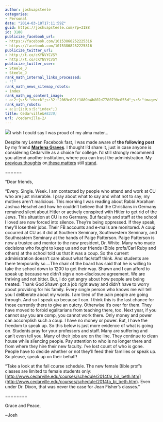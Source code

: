 ```yaml
---
author: joshuapsteele
categories:
- Personal
date: "2014-03-18T17:11:59Z"
guid: https://joshuapsteele.com/?p=3188
id: 3188
publicize_facebook_url:
- https://facebook.com/10153868252225316
- https://facebook.com/10153868252225316
publicize_twitter_url:
- http://t.co/cKYNVYCVSY
- http://t.co/cKYNVYCVSY
publicize_twitter_user:
- Steele_J
- Steele_J
rank_math_internal_links_processed:
- "1"
rank_math_news_sitemap_robots:
- index
rank_math_og_content_image:
- a:2:{s:5:"check";s:32:"2069c091f1889b4b802d7780790c055d";s:6:"images";a:0:{}}
rank_math_robots:
- a:1:{i:0;s:5:"index";}
title: Cedarville&#8230;
url: /cedarville-2/
---
```


![](http://img2.findthebest.com/sites/default/files/10/media/images/Cedarville_University_220560.gif)I wish I could say I was proud of my alma mater…

Despite my Lenten Facebook fast, I was made aware of **the following post** by my friend [**Marlena Graves**](http://marlenagraves.com/). I thought I’d share it, just in case anyone is considering Cedarville as a choice for college. I’d still strongly recommend you attend another institution, where you can trust the administration. My [previous thoughts](https://joshuapsteele.com/2013/01/13/open-letter-to-cedarville-admins-and-trustees/) on[ these matters](https://joshuapsteele.com/2013/02/19/oh-cedarville/) still [stand](http://fiatlux125.wordpress.com/).

======

“Dear friends,

“Every. Single. Week. I am contacted by people who attend and work at CU who are just miserable. I pray about what to say and what not to say; my motives aren’t malicious. This morning I was reading about Rabbi Abraham Joshua Heschel and how he couldn’t believe that the Christians in Germany remained silent about Hitler or actively conspired with Hitler to get rid of the Jews. This situation at CU is no Germany. But faculty and staff at the school I loved are now forced into silence. They’re being oppressed. If they speak, they’ll lose their jobs. Their FB accounts and e-mails are monitored. A coup occurred at CU as it did at Southern Seminary, Southwestern Seminary, and Southeastern Seminary at the hands of Paige Patterson. Paige Patterson is now a trustee and mentor to the new president, Dr. White. Many who made decisions who fought to keep us and our friends (Bible profs/Carl Ruby and others) at the school told us that it was a coup. So the current administration doesn’t care about what fac/staff think. And students are there temporarily so….The chair of the board has said that he is willing to take the school down to 1200 to get their way. Shawn and I can afford to speak up because we didn’t sign a non-disclosure agreement. We are thriving and not bitter. But, I do get angry about how people are being treated. Thank God Shawn got a job right away and didn’t have to worry about providing for his family. Every single person who knows me will tell you I deliberate about my words. I am tired of the pain people are going through. And so I speak up because I can. I think this is the last chance for those currently there to give an outcry. Otherwise it’s over for them. They have moved to forbid egalitarians from teaching there, too. Next year, if you cannot say you are comp, you cannot work there. Only money and power can accomplish such a coup. I have no money or power. But, I have the freedom to speak up. So this below is just more evidence of what is going on. Students pray for your professors and staff. Many are suffering and can’t even tell you. Many of their jobs are on the line. They continue to clean house while silencing people. Pay attention to who is no longer there and from where they hire their new faculty. I’ve lost count of who is gone. People have to decide whether or not they’ll feed their families or speak up. So please, speak up on their behalf!

“Take a look at the fall course schedule. The new female Bible prof’s classes are limited to female students only:[http://www.cedarville.edu/courses/schedule/2014fa\_bi\_beth.htm](http://www.cedarville.edu/courses/schedule/2014fa_bi_beth.htm). Even under Dr. Dixon, that was never the case for Jean Fisher’s classes.”

========

Grace and Peace,

~Josh